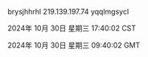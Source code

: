 brysjhhrhl 219.139.197.74 yqqlmgsycl

2024年 10月 30日 星期三 17:40:02 CST

2024年 10月 30日 星期三 09:40:02 GMT
